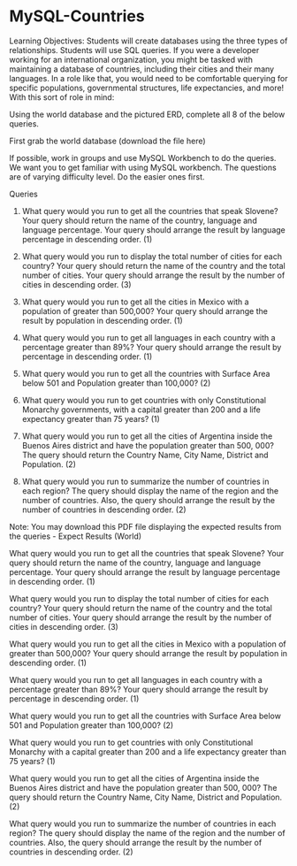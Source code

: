 # MySQL-Countries

Learning Objectives:
Students will create databases using the three types of relationships.
Students will use SQL queries.
If you were a developer working for an international organization, you might be tasked with maintaining a database of countries, including their cities and their many languages. In a role like that, you would need to be comfortable querying for specific populations, governmental structures, life expectancies, and more! With this sort of role in mind:

Using the world database and the pictured ERD, complete all 8 of the below queries.



First grab the world database (download the file here) 

If possible, work in groups and use MySQL Workbench to do the queries. We want you to get familiar with using MySQL workbench. The questions are of varying difficulty level. Do the easier ones first.

Queries
1. What query would you run to get all the countries that speak Slovene? Your query should return the name of the country, language and language percentage. Your query should arrange the result by language percentage in descending order. (1)

2. What query would you run to display the total number of cities for each country? Your query should return the name of the country and the total number of cities. Your query should arrange the result by the number of cities in descending order. (3)

3. What query would you run to get all the cities in Mexico with a population of greater than 500,000? Your query should arrange the result by population in descending order. (1)

4. What query would you run to get all languages in each country with a percentage greater than 89%? Your query should arrange the result by percentage in descending order. (1)

5. What query would you run to get all the countries with Surface Area below 501 and Population greater than 100,000? (2)

6. What query would you run to get countries with only Constitutional Monarchy governments, with a capital greater than 200 and a life expectancy greater than 75 years? (1)

7. What query would you run to get all the cities of Argentina inside the Buenos Aires district and have the population greater than 500, 000? The query should return the Country Name, City Name, District and Population. (2)

8. What query would you run to summarize the number of countries in each region? The query should display the name of the region and the number of countries. Also, the query should arrange the result by the number of countries in descending order. (2)

Note: You may download this PDF file displaying the expected results from the queries - Expect Results (World)


What query would you run to get all the countries that speak Slovene? Your query should return the name of the country, language and language percentage. Your query should arrange the result by language percentage in descending order. (1)

What query would you run to display the total number of cities for each country? Your query should return the name of the country and the total number of cities. Your query should arrange the result by the number of cities in descending order. (3)

What query would you run to get all the cities in Mexico with a population of greater than 500,000? Your query should arrange the result by population in descending order. (1)

What query would you run to get all languages in each country with a percentage greater than 89%? Your query should arrange the result by percentage in descending order. (1)

What query would you run to get all the countries with Surface Area below 501 and Population greater than 100,000? (2)

What query would you run to get countries with only Constitutional Monarchy with a capital greater than 200 and a life expectancy greater than 75 years? (1)

What query would you run to get all the cities of Argentina inside the Buenos Aires district and have the population greater than 500, 000? The query should return the Country Name, City Name, District and Population. (2)

What query would you run to summarize the number of countries in each region? The query should display the name of the region and the number of countries. Also, the query should arrange the result by the number of countries in descending order. (2)
